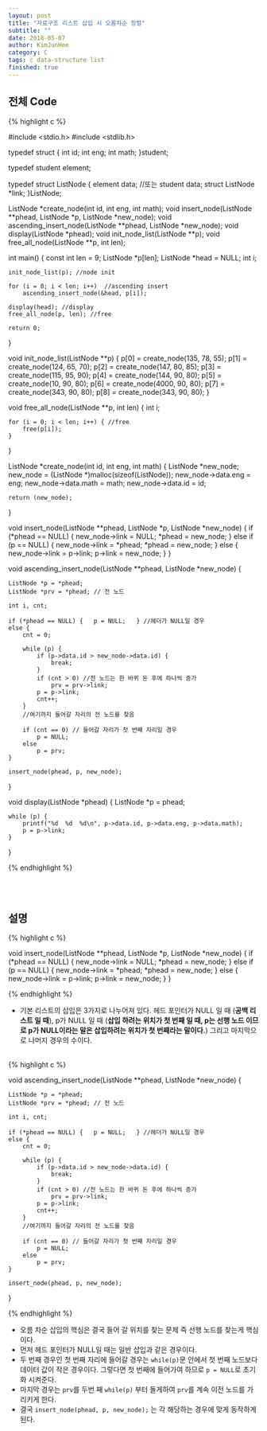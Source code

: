 ```yaml
---
layout: post
title: "자료구조 리스트 삽입 시 오름차순 정렬"
subtitle: ""
date: 2018-05-07
author: KimJunHee
category: C
tags: c data-structure list
finished: true
---
```


## 전체 Code

{% highlight c %}

#include <stdio.h>
#include <stdlib.h>

typedef struct {
	int id;
	int eng;
	int math;
}student;

typedef student element;

typedef struct ListNode {
	element data; //또는 student data;
	struct ListNode *link;
}ListNode;

ListNode *create_node(int id, int eng, int math);
void insert_node(ListNode **phead, ListNode *p, ListNode *new_node);
void ascending_insert_node(ListNode **phead, ListNode *new_node);
void display(ListNode *phead);
void init_node_list(ListNode **p);
void free_all_node(ListNode **p, int len);

int main() {
	const int len = 9;
	ListNode *p[len];
	ListNode *head = NULL;
	int i;

	init_node_list(p); //node init

	for (i = 0; i < len; i++)  //ascending insert
		ascending_insert_node(&head, p[i]);

	display(head); //display
	free_all_node(p, len); //free

	return 0;
}

void init_node_list(ListNode **p) {
	p[0] = create_node(135, 78, 55);
	p[1] = create_node(124, 65, 70);
	p[2] = create_node(147, 80, 85);
	p[3] = create_node(115, 95, 90);
	p[4] = create_node(144, 90, 80);
	p[5] = create_node(10, 90, 80);
	p[6] = create_node(4000, 90, 80);
	p[7] = create_node(343, 90, 80);
	p[8] = create_node(343, 90, 80);
}

void free_all_node(ListNode **p, int len) {
	int i;

	for (i = 0; i < len; i++) { //free
		free(p[i]);
	}

}

ListNode *create_node(int id, int eng, int math)
{
	ListNode *new_node;
	new_node = (ListNode *)malloc(sizeof(ListNode));
	new_node->data.eng = eng;
	new_node->data.math = math;
	new_node->data.id = id;

	return (new_node);
}

void insert_node(ListNode **phead, ListNode *p, ListNode *new_node)
{
	if (*phead == NULL) {
		new_node->link = NULL;
		*phead = new_node;
	}
	else if (p == NULL) {
		new_node->link = *phead;
		*phead = new_node;
	}
	else {
		new_node->link = p->link;
		p->link = new_node;
	}
}

void ascending_insert_node(ListNode **phead, ListNode *new_node) {

	ListNode *p = *phead;
	ListNode *prv = *phead; // 전 노드

	int i, cnt;

	if (*phead == NULL) {	p = NULL;	} //헤더가 NULL일 경우
	else {
		cnt = 0;

		while (p) {
			if (p->data.id > new_node->data.id) {
				break;
			}
			if (cnt > 0) //전 노드는 한 바퀴 돈 후에 하나씩 증가
				prv = prv->link;
			p = p->link;
			cnt++;
		}
		//여기까지 들어갈 자리의 전 노드를 찾음

		if (cnt == 0) // 들어갈 자리가 첫 번째 자리일 경우
			p = NULL;
		else
			p = prv;
	}

	insert_node(phead, p, new_node);
}

void display(ListNode *phead) {
	ListNode *p = phead;

	while (p) {
		printf("%d  %d  %d\n", p->data.id, p->data.eng, p->data.math);
		p = p->link;
	}
}

{% endhighlight %}

<br/><br/>
## 설명

{% highlight c %}

void insert_node(ListNode **phead, ListNode *p, ListNode *new_node)
{
	if (*phead == NULL) {
		new_node->link = NULL;
		*phead = new_node;
	}
	else if (p == NULL) {
		new_node->link = *phead;
		*phead = new_node;
	}
	else {
		new_node->link = p->link;
		p->link = new_node;
	}
}

{% endhighlight %}

* 기본 리스트의 삽입은 3가지로 나누어져 있다. 헤드 포인터가 NULL 일 때 (__공백 리스트 일 때__), p가 NULL 일 때 (__삽입 하려는 위치가 첫 번째 일 때, p는 선행 노드 이므로 p가 NULL이라는 말은 삽입하려는 위치가 첫 번째라는 말이다.__) 그리고 마지막으로 나머지 경우의 수이다.

<br/>
{% highlight c %}

void ascending_insert_node(ListNode **phead, ListNode *new_node) {

	ListNode *p = *phead;
	ListNode *prv = *phead; // 전 노드

	int i, cnt;

	if (*phead == NULL) {	p = NULL;	} //헤더가 NULL일 경우
	else {
		cnt = 0;

		while (p) {
			if (p->data.id > new_node->data.id) {
				break;
			}
			if (cnt > 0) //전 노드는 한 바퀴 돈 후에 하나씩 증가
				prv = prv->link;
			p = p->link;
			cnt++;
		}
		//여기까지 들어갈 자리의 전 노드를 찾음

		if (cnt == 0) // 들어갈 자리가 첫 번째 자리일 경우
			p = NULL;
		else
			p = prv;
	}

	insert_node(phead, p, new_node);
}

{% endhighlight %}

* 오름 차순 삽입의 핵심은 결국 들어 갈 위치를 찾는 문제 즉 선행 노드를 찾는게 핵심이다.
* 먼저 헤드 포인터가 NULL일 때는 일반 삽입과 같은 경우이다.
* 두 번째 경우인 첫 번째 자리에 들어갈 경우는 ```while(p)```문 안에서 첫 번째 노드보다 데이터 값이 작은 경우이다. 그렇다면 첫 번째에 들어가여 하므로 ```p = NULL```로 초기화 시켜준다.
* 마지막 경우는 ```prv```를 두번 째 ```while(p)``` 부터 돌게하여 ```prv```를 계속 이전 노드를 가리키게 한다.
* 결국 ```insert_node(phead, p, new_node);``` 는 각 해당하는 경우에 맞게 동작하게 된다.
